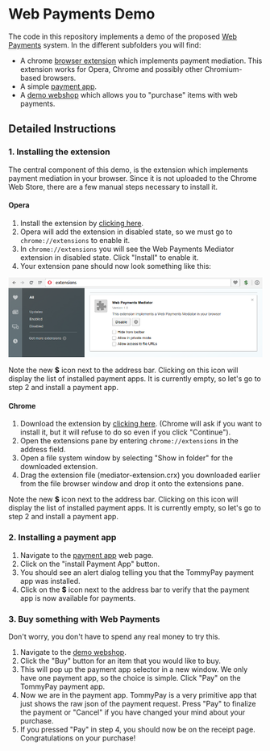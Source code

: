 # Web Payments Demo
The code in this repository implements a demo of the proposed [Web Payments](https://www.w3.org/Payments/WG/) system. In the different subfolders you will find:
* A chrome [browser extension](mediator-extension) which implements payment mediation. This extension works for Opera, Chrome and possibly other Chromium-based browsers.
* A simple [payment app](https://tommythorsen.github.io/webpayments-demo/payment-apps/tommypay/).
* A [demo webshop](https://tommythorsen.github.io/webpayments-demo/merchants/clothing/) which allows you to "purchase" items with web payments.

## Detailed Instructions
### 1. Installing the extension
The central component of this demo, is the extension which implements payment mediation in your browser. Since it is not uploaded to the Chrome Web Store, there are a few manual steps necessary to install it.

#### Opera
1. Install the extension by [clicking here](https://tommythorsen.github.io/webpayments-demo/files/mediator-extension.crx).
2. Opera will add the extension in disabled state, so we must go to `chrome://extensions` to enable it.
3. In `chrome://extensions` you will see the Web Payments Mediator extension in disabled state. Click "Install" to enable it.
4. Your extension pane should now look something like this:

![Screenshot of extensions pane](files/mediator-extension.png)

Note the new **$** icon next to the address bar. Clicking on this icon will display the list of installed payment apps. It is currently empty, so let's go to step 2 and install a payment app.


#### Chrome
1. Download the extension by [clicking here](https://tommythorsen.github.io/webpayments-demo/files/mediator-extension.crx). (Chrome will ask if you want to install it, but it will refuse to do so even if you click "Continue").
2. Open the extensions pane by entering `chrome://extensions` in the address field.
3. Open a file system window by selecting "Show in folder" for the downloaded extension.
3. Drag the extension file (mediator-extension.crx) you downloaded earlier from the file browser window and drop it onto the extensions pane. 

Note the new **$** icon next to the address bar. Clicking on this icon will display the list of installed payment apps. It is currently empty, so let's go to step 2 and install a payment app.


### 2. Installing a payment app
1. Navigate to the [payment app](https://tommythorsen.github.io/webpayments-demo/payment-apps/tommypay/) web page.
2. Click on the "install Payment App" button.
3. You should see an alert dialog telling you that the TommyPay payment app was installed.
4. Click on the **$** icon next to the address bar to verify that the payment app is now available for payments.

### 3. Buy something with Web Payments
Don't worry, you don't have to spend any real money to try this.

1. Navigate to the [demo webshop](https://tommythorsen.github.io/webpayments-demo/merchants/clothing/).
2. Click the "Buy" button for an item that you would like to buy.
3. This will pop up the payment app selector in a new window. We only have one payment app, so the choice is simple. Click "Pay" on the TommyPay payment app.
4. Now we are in the payment app. TommyPay is a very primitive app that just shows the raw json of the payment request. Press "Pay" to finalize the payment or "Cancel" if you have changed your mind about your purchase.
5. If you pressed "Pay" in step 4, you should now be on the receipt page. Congratulations on your purchase!
